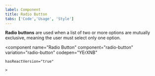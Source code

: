 ```yaml
---
label: Component
title: Radio Button
tabs: ['Code','Usage', 'Style']
---
```


<page-intro>**Radio buttons** are used when a list of two or more options are mutually exclusive, meaning the user must select only one option.</page-intro>

<component 
    name="Radio Button"
    component="radio-button" 
    variation="radio-button"
    codepen="YErXNB"
    
    hasReactVersion="true"
    
    >
</component>